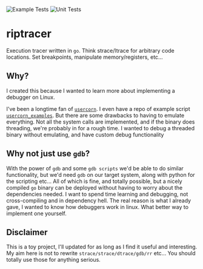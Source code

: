 ![Example Tests](https://github.com/caesurus/riptracer/actions/workflows/examples.yaml/badge.svg)
![Unit Tests](https://github.com/caesurus/riptracer/actions/workflows/unittests.yaml/badge.svg)


# riptracer

Execution tracer written in `go`. Think strace/ltrace for arbitrary code locations. Set breakpoints, manipulate memory/registers, etc...

## Why?

I created this because I wanted to learn more about implementing a debugger on Linux. 

I've been a longtime fan of [`usercorn`](https://github.com/lunixbochs/usercorn). I even have a repo of example script [`usercorn_examples`](https://github.com/Caesurus/usercorn_examples). But there are some drawbacks to having to emulate everything. Not all the system calls are implemented, and if the binary does threading, we're probably in for a rough time. I wanted to debug a threaded binary without emulating, and have custom debug functionality

## Why not just use `gdb`?

With the power of `gdb` and some `gdb scripts` we'd be able to do similar functionality, but we'd need `gdb` on our target system, along with python for the scripting etc... All of which is fine, and totally possible, but a nicely compiled `go` binary can be deployed without having to worry about the dependencies needed. I want to spend time learning and debugging, not cross-compiling and in dependency hell. The real reason is what I already gave, I wanted to know how debuggers work in linux. What better way to implement one yourself.

## Disclaimer

This is a toy project, I'll updated for as long as I find it useful and interesting. My aim here is not to rewrite `strace/strace/dtrace/gdb/rr` etc... You should totally use those for anything serious. 


